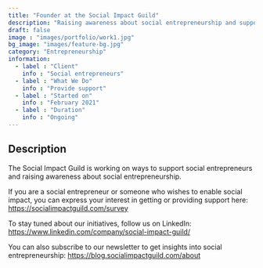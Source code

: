 ```yaml
---
title: "Founder at the Social Impact Guild"
description: "Raising awareness about social entrepreneurship and supporting social entrepreneurs"
draft: false
image : "images/portfolio/work1.jpg"
bg_image: "images/feature-bg.jpg"
category: "Entrepreneurship"
information:
  - label : "Client"
    info : "Social entrepreneurs"
  - label : "What We Do"
    info : "Provide support"
  - label : "Started on"
    info : "February 2021"
  - label : "Duration"
    info : "Ongoing"
---
```


## Description

The Social Impact Guild is working on ways to support social entrepreneurs and raising awareness about social entrepreneurship.

If you are a social entrepreneur or someone who wishes to enable social impact, you can express your interest in getting or providing support here: https://socialimpactguild.com/survey

To stay tuned about our initiatives, follow us on LinkedIn:
https://www.linkedin.com/company/social-impact-guild/

You can also subscribe to our newsletter to get insights into social entrepreneurship: https://blog.socialimpactguild.com/about
